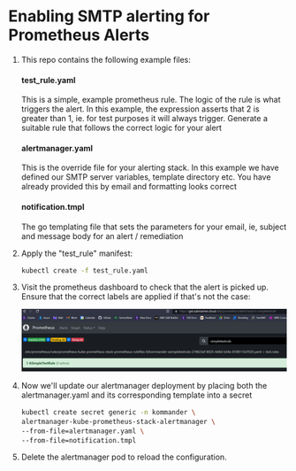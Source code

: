 # Enabling SMTP alerting for Prometheus Alerts

1. This repo contains the following example files:

    #### test_rule.yaml

    This is a simple, example prometheus rule. The logic of the rule is what triggers the alert. In this example, the expression asserts that 2 is greater than 1, ie. for test purposes it will always trigger. Generate a suitable rule that follows the correct logic for your alert

    #### alertmanager.yaml

    This is the override file for your alerting stack. In this example we have defined our SMTP server variables, template directory etc. You have already provided this by email and formatting looks correct

    #### notification.tmpl

    The go templating file that sets the parameters for your email, ie, subject and message body for an alert / remediation

2. Apply the "test_rule" manifest:

    ```bash
    kubectl create -f test_rule.yaml
    ```

3. Visit the prometheus dashboard to check that the alert is picked up. Ensure that the correct labels are applied if that's not the case:

    ![prometheus](assets/prometheus.png)

4. Now we'll update our alertmanager deployment by placing both the alertmanager.yaml and its corresponding template into a secret

    ```bash
    kubectl create secret generic -n kommander \
    alertmanager-kube-prometheus-stack-alertmanager \
    --from-file=alertmanager.yaml \
    --from-file=notification.tmpl
    ```

5. Delete the alertmanager pod to reload the configuration.
